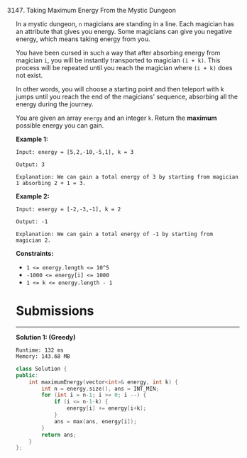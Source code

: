 3147. Taking Maximum Energy From the Mystic Dungeon

In a mystic dungeon, `n` magicians are standing in a line. Each magician has an attribute that gives you energy. Some magicians can give you negative energy, which means taking energy from you.

You have been cursed in such a way that after absorbing energy from magician `i`, you will be instantly transported to magician `(i + k)`. This process will be repeated until you reach the magician where `(i + k)` does not exist.

In other words, you will choose a starting point and then teleport with k jumps until you reach the end of the magicians' sequence, absorbing all the energy during the journey.

You are given an array `energy` and an integer `k`. Return the **maximum** possible energy you can gain.

 

**Example 1:**
```
Input: energy = [5,2,-10,-5,1], k = 3

Output: 3

Explanation: We can gain a total energy of 3 by starting from magician 1 absorbing 2 + 1 = 3.
```

**Example 2:**
```
Input: energy = [-2,-3,-1], k = 2

Output: -1

Explanation: We can gain a total energy of -1 by starting from magician 2.
```
 

**Constraints:**

* `1 <= energy.length <= 10^5`
* `-1000 <= energy[i] <= 1000`
* `1 <= k <= energy.length - 1`

# Submissions
---
**Solution 1: (Greedy)**
```
Runtime: 132 ms
Memory: 143.68 MB
```
```c++
class Solution {
public:
    int maximumEnergy(vector<int>& energy, int k) {
        int n = energy.size(), ans = INT_MIN;
        for (int i = n-1; i >= 0; i --) {
            if (i <= n-1-k) {
                energy[i] += energy[i+k];
            }
            ans = max(ans, energy[i]);
        }
        return ans;
    }
};
```
